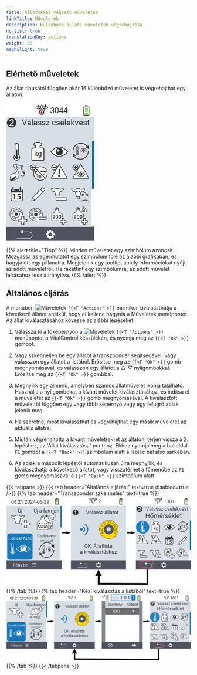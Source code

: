 ```yaml
---
title: Állatokkal végzett műveletek
linkTitle: Műveletek
description: Különböző állati műveletek végrehajtása.
no_list: true
translationKey: actions
weight: 50
maphilight: true
---
```

## Elérhető műveletek

Az állat típusától függően akár 16 különböző műveletet is végrehajthat egy állaton.


<img src="images/menu2.png" alt="VitalControl Műveletek" title="Műveletek" usemap="#workmap" class="maphilight" />

<map name="workmap">
  <area shape="rect" coords="3,100,60,165" alt="Hőmérséklet" title="Láz mérése az állatoknál&#10;Egérkattintás: dokumentáció megnyitása" href="/hu/docs/actions/measure-temperature/">
  <area shape="rect" coords="60,100,118,165" alt="Mérés" title="Az állatok súlyának rögzítése&#10;Egérkattintás: dokumentáció megnyitása" href="/hu/docs/actions/record-weight/">
  <area shape="rect" coords="118,100,174,165" alt="Értékelés" title="Az állatok értékelése&#10;Egérkattintás: dokumentáció megnyitása" href="/hu/docs/actions/rating/">
  <area shape="rect" coords="174,100,230,165" alt="Műveletek lánca" title="Műveletek láncának alkalmazása és beállítása&#10;Egérkattintás: dokumentáció megnyitása" href="/hu/docs/chain-of-actions/">
   <area shape="rect" coords="3,165,60,225" alt="Ellés" title="Ellés regisztrálása&#10;Egérkattintás: dokumentáció megnyitása" href="/hu/docs/actions/calving/">
   <area shape="rect" coords="60,165,120,225" alt="Szárazon állás" title="Tehén szárazon állítása vagy friss tehén listára helyezése&#10;Egérkattintás: dokumentáció megnyitása" href="/hu/docs/actions/dry-off/">
   <area shape="rect" coords="120,165,175,225" alt="Riasztás" title="Állatok hozzáadása és eltávolítása a riasztási listáról&#10;Egérkattintás: dokumentáció megnyitása" href="/hu/docs/actions/alarm/">
   <area shape="rect" coords="175,165,230,225" alt="Megfigyelés alatt" title="Állatok megfigyelési listára helyezése vagy eltávolítása&#10;Egérkattintás: dokumentáció megnyitása" href="/hu/docs/actions/on-watch/">
   <area shape="rect" coords="3,225,60,280" alt="Állat története" title="Egy állat történetének megtekintése&#10;Egérkattintás: dokumentáció megnyitása" href="/hu/docs/actions/animal-history/">
   <area shape="rect" coords="60,225,120,280" alt="Szerkesztés" title="A kiválasztott állat adatainak szerkesztése&#10;Egérkattintás: dokumentáció megnyitása" href="/hu/docs/actions/edit/">
   <area shape="rect" coords="120,225,175,280" alt="Kijelentkezés" title="Egy állat kijelentése&#10;Egérkattintás: dokumentáció megnyitása" href="/hu/docs/actions/unregister/">
   <area shape="rect" coords="175,225,230,280" alt="Állatveszteség" title="Állatveszteség regisztrálása&#10;Egérkattintás: dokumentáció megnyitása" href="/hu/docs/actions/animal-loss/">
   <area shape="rect" coords="3,280,60,337" alt="Transzponder hozzárendelése" title="Transzponder hozzárendelése egy állathoz&#10;Egérkattintás: dokumentáció megnyitása" href="/hu/docs/actions/link-transponder/">
   <area shape="rect" coords="55,280,120,337" alt="Transzponder leválasztása" title="Transzponder leválasztása egy állatról&#10;Egérkattintás: dokumentáció megnyitása" href="/hu/docs/actions/unlink-transponder/">
   <area shape="rect" coords="120,280,175,337" alt="Állat azonosító kézi hozzárendelése" title="Nemzeti állat azonosító hozzárendelése egy állathoz, amelynek nincs nemzeti állat azonosítója&#10;Egérkattintás: dokumentáció megnyitása" href="/hu/docs/actions/link-animal-id/#link-animal-id">
   <area shape="rect" coords="175,280,230,337" alt="Állat azonosító hozzárendelése szkenneléssel" title="Nemzeti állat azonosító hozzárendelése egy állathoz, amelynek nincs nemzeti állat azonosítója&#10;Egérkattintás: dokumentáció megnyitása" href="/hu/docs/actions/link-animal-id/#link-animal-id-with-electronic-ear-tag-scan">


   <area shape="rect" coords="100,340,140,375" alt="Beállítások" title="Beállítások előhívása&#10;Egérkattintás: a dokumentációhoz" href="/hu/docs/actions/setting/">
</map>

{{% alert title="Tipp" %}}
Minden műveletet egy szimbólum azonosít. Mozgassa az egérmutatót egy szimbólum fölé az alábbi grafikában, és hagyja ott egy pillanatra. Megjelenik egy tooltip, amely információkat nyújt az adott műveletről. Ha rákattint egy szimbólumra, az adott művelet leírásához lesz átirányítva.
{{% /alert %}}

## Általános eljárás

A menüben <img src="/icons/actions.svg" width="40" align="bottom" alt="Műveletek" /> `{{<T "Actions" >}}` bármikor kiválaszthatja a következő állatot anélkül, hogy el kellene hagynia a Műveletek menüpontot. Az állat kiválasztásához kövesse az alábbi lépéseket:

1. Válassza ki a főképernyőn a <img src="/icons/actions.svg" width="40" align="bottom" alt="Műveletek" /> `{{<T "Actions" >}}` menüpontot a VitalControl készülékén, és nyomja meg az `{{<T "Ok" >}}` gombot.

2. Vagy szkenneljen be egy állatot a transzponder segítségével, vagy válasszon egy állatot a listából. Erősítse meg az `{{<T "Ok" >}}` gomb megnyomásával, és válasszon egy állatot a △ ▽ nyílgombokkal. Erősítse meg az `{{<T "Ok" >}}` gombbal.

3. Megnyílik egy almenü, amelyben számos állatművelet ikonja található. Használja a nyílgombokat a kívánt művelet kiválasztásához, és indítsa el a műveletet az `{{<T "Ok" >}}` gomb megnyomásával. A kiválasztott művelettől függően egy vagy több képernyő vagy egy felugró ablak jelenik meg.

4. Ha szeretné, most kiválaszthat és végrehajthat egy másik műveletet az aktuális állatra.

5. Miután végrehajtotta a kívánt művelet(ek)et az állaton, térjen vissza a 2. lépéshez, az 'Állat kiválasztása' ponthoz. Ehhez nyomja meg a bal oldali `F1` gombot a `{{<T "Back" >}}` szimbólum alatt a lábléc bal alsó sarkában.

6. Az ablak a második lépéstől automatikusan újra megnyílik, és kiválaszthatja a következő állatot, vagy visszatérhet a főmenübe az `F1` gomb megnyomásával a `{{<T "Back" >}}` szimbólum alatt.

{{< tabpane >}}
{{< tab header="Általános eljárás:" text=true disabled=true />}}
{{% tab header="Transzponder szkennelés" text=true %}}
![VitalControl: Menü Műveletek Általános eljárás](images/next-animal-scan.png "Állatműveletek végrehajtása, kiválasztás szkenneléssel")
{{% /tab %}}
{{% tab header="Kézi kiválasztás a listából" text=true %}}
![VitalControl: Menü Műveletek Általános eljárás](images/next-animal-manual-select.png "Állatműveletek végrehajtása, kézi kiválasztás")
{{% /tab %}}
{{< /tabpane >}}


